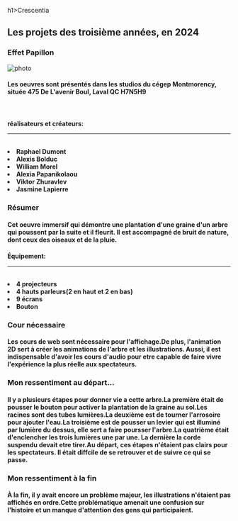 h1>Crescentia</h1>

<h2>Les projets des troisième années, en 2024</h2>
<h3>Effet Papillon</h3>

![photo](medias/effet_papillon.png)

<h4>Les oeuvres sont présentés dans les studios du cégep Montmorency, située 475 De L'avenir Boul, Laval QC H7N5H9</h4>
<br>
<h4>
  réalisateurs et créateurs:
  <hr>
  <br>
  <li>Raphael Dumont</li>
  <li>Alexis Bolduc</li>
  <li>William Morel</li>
  <li>Alexia Papanikolaou</li>
  <li>Viktor Zhuravlev</li>
  <li>Jasmine Lapierre</li>
</h4>
<h3>Résumer</h3>
<h4>Cet oeuvre immersif qui démontre une plantation d'une graine d'un arbre qui poussent par la suite et il fleurit.
Il est accompagné de bruit de nature, dont ceux des oiseaux et de la pluie.
</h4>
<h4>
  Équipement:
  <hr>
  <br>
  <li>4 projecteurs</li>
  <li>4 hauts parleurs(2 en haut et 2 en bas)</li>
  <li>9 écrans</li>
  <li>Bouton</li>
</h4>
<h3>Cour nécessaire</h3>
<h4>Les cours de web sont nécessaire pour l'affichage.De plus, l'animation 2D sert à créer les animations de l'arbre et les illustrations.
Aussi, il est indispensable d'avoir les cours d'audio pour etre capable de faire vivre l'expérience la plus réelle aux spectateurs.
</h4>
<h3>Mon ressentiment au départ...</h3>
<h4>Il y a plusieurs étapes pour donner vie a cette arbre.La première était de pousser le bouton pour activer la plantation de la graine au sol.Les racines sont des tubes lumières.La deuxième est de tourner l'arrosoire pour ajouter l'eau.La troisième est de pousser un levier qui est illuminé par lumière du dessus, elle sert a faire poursser l'arbre.La quatrième était d'enclencher les trois lumières une par une. La dernière la corde suspendu devait etre tirer.Au départ, ces étapes n'étaient pas clairs pour les spectateurs. Il était diffcile de se retrouver et de suivre ce qui se passe. </h4>
<h3>Mon ressentiment à la fin</h3>
<h4>À la fin, il y avait encore un problème majeur, les illustrations n'étaient pas affichés en ordre.Cette problématique amenait une confusion sur l'histoire et un manque d'attention des gens qui participaient.</h4>

